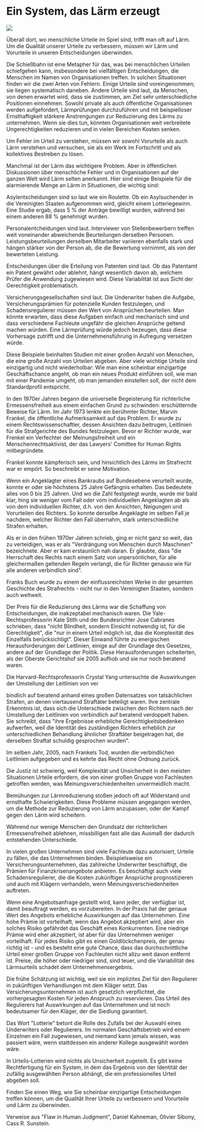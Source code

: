 # **Ein System, das Lärm erzeugt**

![](https://images.prismic.io/syntia/41ccf87c-e57c-42db-80b9-923667404ed6_00sci-maunaloa-1-d2c9-superjumbo.webp?auto=compress,format)

Überall dort, wo menschliche Urteile im Spiel sind, trifft man oft auf Lärm. Um die Qualität unserer Urteile zu verbessern, müssen wir Lärm und Vorurteile in unseren Entscheidungen überwinden.

Die Schießbahn ist eine Metapher für das, was bei menschlichen Urteilen schiefgehen kann, insbesondere bei vielfältigen Entscheidungen, die Menschen im Namen von Organisationen treffen. In solchen Situationen finden wir die zwei Arten von Fehlern. Einige Urteile sind voreingenommen; sie liegen systematisch daneben. Andere Urteile sind laut, da Menschen, von denen erwartet wird, dass sie zustimmen, am Ziel sehr unterschiedliche Positionen einnehmen. Sowohl private als auch öffentliche Organisationen werden aufgefordert, Lärmprüfungen durchzuführen und mit beispielloser Ernsthaftigkeit stärkere Anstrengungen zur Reduzierung des Lärms zu unternehmen. Wenn sie dies tun, könnten Organisationen weit verbreitete Ungerechtigkeiten reduzieren und in vielen Bereichen Kosten senken.

Um Fehler im Urteil zu verstehen, müssen wir sowohl Vorurteile als auch Lärm verstehen und versuchen, sie als ein Werk im Fortschritt und als kollektives Bestreben zu lösen.

Manchmal ist der Lärm das wichtigere Problem. Aber in öffentlichen Diskussionen über menschliche Fehler und in Organisationen auf der ganzen Welt wird Lärm selten anerkannt. Hier sind einige Beispiele für die alarmierende Menge an Lärm in Situationen, die wichtig sind:

Asylentscheidungen sind so laut wie ein Roulette. Ob ein Asylsuchender in die Vereinigten Staaten aufgenommen wird, gleicht einem Lotteriegewinn. Eine Studie ergab, dass 5 % der Anträge bewilligt wurden, während bei einem anderen 88 % genehmigt wurden.

Personalentcheidungen sind laut. Interviewer von Stellenbewerbern treffen weit voneinander abweichende Beurteilungen derselben Personen. Leistungsbeurteilungen derselben Mitarbeiter variieren ebenfalls stark und hängen stärker von der Person ab, die die Bewertung vornimmt, als von der bewerteten Leistung.

Entscheidungen über die Erteilung von Patenten sind laut. Ob das Patentamt ein Patent gewährt oder ablehnt, hängt wesentlich davon ab, welchem Prüfer die Anwendung zugewiesen wird. Diese Variabilität ist aus Sicht der Gerechtigkeit problematisch.

Versicherungsgesellschaften sind laut. Die Underwriter haben die Aufgabe, Versicherungsprämien für potenzielle Kunden festzulegen, und Schadensregulierer müssen den Wert von Ansprüchen beurteilen. Man könnte erwarten, dass diese Aufgaben einfach und mechanisch sind und dass verschiedene Fachleute ungefähr die gleichen Ansprüche geltend machen würden. Eine Lärmprüfung würde jedoch bezeugen, dass diese Vorhersage zutrifft und die Unternehmensführung in Aufregung versetzen würde.

Diese Beispiele beinhalten Studien mit einer großen Anzahl von Menschen, die eine große Anzahl von Urteilen abgeben. Aber viele wichtige Urteile sind einzigartig und nicht wiederholbar: Wie man eine scheinbar einzigartige Geschäftschance angeht, ob man ein neues Produkt einführen soll, wie man mit einer Pandemie umgeht, ob man jemanden einstellen soll, der nicht dem Standardprofil entspricht.

In den 1970er Jahren begann die universelle Begeisterung für richterliche Ermessensfreiheit aus einem einfachen Grund zu schwinden: erschütternde Beweise für Lärm. Im Jahr 1973 lenkte ein berühmter Richter, Marvin Frankel, die öffentliche Aufmerksamkeit auf das Problem. Er wurde zu einem Rechtswissenschaftler, dessen Ansichten dazu beitrugen, Leitlinien für die Strafgerichte des Bundes festzulegen. Bevor er Richter wurde, war Frenkel ein Verfechter der Meinungsfreiheit und ein Menschenrechtsaktivist, der das Lawyers' Comittee for Human Rights mitbegründete.

Frankel konnte kämpferisch sein, und hinsichtlich des Lärms im Strafrecht war er empört. So beschreibt er seine Motivation.

Wenn ein Angeklagter eines Bankraubs auf Bundesebene verurteilt wurde, konnte er oder sie höchstens 25 Jahre Gefängnis erhalten. Das bedeutete alles von 0 bis 25 Jahren. Und wo die Zahl festgelegt wurde, wurde mir bald klar, hing sie weniger vom Fall oder vom individuellen Angeklagten ab als von dem individuellen Richter, d.h. von den Ansichten, Neigungen und Vorurteilen des Richters. So konnte derselbe Angeklagte im selben Fall je nachdem, welcher Richter den Fall übernahm, stark unterschiedliche Strafen erhalten.

Als er in den frühen 1970er Jahren schrieb, ging er nicht ganz so weit, das zu verteidigen, was er als "Verdrängung von Menschen durch Maschinen" bezeichnete. Aber er kam erstaunlich nah daran. Er glaubte, dass "die Herrschaft des Rechts nach einem Satz von unpersönlichen, für alle gleichermaßen geltenden Regeln verlangt, die für Richter genauso wie für alle anderen verbindlich sind".

Franks Buch wurde zu einem der einflussreichsten Werke in der gesamten Geschichte des Strafrechts - nicht nur in den Vereinigten Staaten, sondern auch weltweit.

Der Preis für die Reduzierung des Lärms war die Schaffung von Entscheidungen, die inakzeptabel mechanisch waren. Die Yale-Rechtsprofessorin Kate Stith und der Bundesrichter Jose Cabranes schrieben, dass "nicht Blindheit, sondern Einsicht notwendig ist, für die Gerechtigkeit", die "nur in einem Urteil möglich ist, das die Komplexität des Einzelfalls berücksichtigt". Dieser Einwand führte zu energischen Herausforderungen der Leitlinien, einige auf der Grundlage des Gesetzes, andere auf der Grundlage der Politik. Diese Herausforderungen scheiterten, als der Oberste Gerichtshof sie 2005 aufhob und sie nur noch beratend waren.

Die Harvard-Rechtsprofessorin Crystal Yang untersuchte die Auswirkungen der Umstellung der Leitlinien von ver

bindlich auf beratend anhand eines großen Datensatzes von tatsächlichen Strafen, an denen viertausend Straftäter beteiligt waren. Ihre zentrale Erkenntnis ist, dass sich die Unterschiede zwischen den Richtern nach der Umstellung der Leitlinien von verbindlich auf beratend verdoppelt haben. Sie schreibt, dass "ihre Ergebnisse erhebliche Gerechtigkeitsbedenken aufwerfen, weil die Identität des zuständigen Richters erheblich zur unterschiedlichen Behandlung ähnlicher Straftäter beigetragen hat, die derselben Straftat schuldig gesprochen wurden".

Im selben Jahr, 2005, nach Frankels Tod, wurden die verbindlichen Leitlinien aufgegeben und es kehrte das Recht ohne Ordnung zurück.

Die Justiz ist schwierig, weil Komplexität und Unsicherheit in den meisten Situationen Urteile erfordern, die von einer großen Gruppe von Fachleuten getroffen werden, was Meinungsverschiedenheiten unvermeidlich macht.

Bemühungen zur Lärmreduzierung stoßen jedoch oft auf Widerstand und ernsthafte Schwierigkeiten. Diese Probleme müssen angegangen werden, um die Methode zur Reduzierung von Lärm anzupassen, oder der Kampf gegen den Lärm wird scheitern.

Während nur wenige Menschen den Grundsatz der richterlichen Ermessensfreiheit ablehnen, missbilligen fast alle das Ausmaß der dadurch entstehenden Unterschiede.

In vielen großen Unternehmen sind viele Fachleute dazu autorisiert, Urteile zu fällen, die das Unternehmen binden. Beispielsweise ein Versicherungsunternehmen, das zahlreiche Underwriter beschäftigt, die Prämien für Finanzkrisenangebote anbieten. Es beschäftigt auch viele Schadensregulierer, die die Kosten zukünftiger Ansprüche prognostizieren und auch mit Klägern verhandeln, wenn Meinungsverschiedenheiten auftreten.

Wenn eine Angebotsanfrage gestellt wird, kann jeder, der verfügbar ist, damit beauftragt werden, es vorzubereiten. In der Praxis hat der genaue Wert des Angebots erhebliche Auswirkungen auf das Unternehmen. Eine hohe Prämie ist vorteilhaft, wenn das Angebot akzeptiert wird, aber ein solches Risiko gefährdet das Geschäft eines Konkurrenten. Eine niedrige Prämie wird eher akzeptiert, ist aber für das Unternehmen weniger vorteilhaft. Für jedes Risiko gibt es einen Goldlöckchenpreis, der genau richtig ist - und es besteht eine gute Chance, dass das durchschnittliche Urteil einer großen Gruppe von Fachleuten nicht allzu weit davon entfernt ist. Preise, die höher oder niedriger sind, sind teuer, und die Variabilität des Lärmsurteils schadet dem Unternehmensergebnis.

Die frühe Schätzung ist wichtig, weil sie ein implizites Ziel für den Regulierer in zukünftigen Verhandlungen mit dem Kläger setzt. Das Versicherungsunternehmen ist auch gesetzlich verpflichtet, die vorhergesagten Kosten für jeden Anspruch zu reservieren. Das Urteil des Regulierers hat Auswirkungen auf das Unternehmen und ist noch bedeutsamer für den Kläger, der die Siedlung garantiert.

Das Wort "Lotterie" betont die Rolle des Zufalls bei der Auswahl eines Underwriters oder Regulierers. Im normalen Geschäftsbetrieb wird einem Einzelnen ein Fall zugewiesen, und niemand kann jemals wissen, was passiert wäre, wenn stattdessen ein anderer Kollege ausgewählt worden wäre.

In Urteils-Lotterien wird nichts als Unsicherheit zugeteilt. Es gibt keine Rechtfertigung für ein System, in dem das Ergebnis von der Identität der zufällig ausgewählten Person abhängt, die ein professionelles Urteil abgeben soll.

Finden Sie einen Weg, wie Sie scheinbar einzigartige Entscheidungen treffen können, um die Qualität Ihrer Urteile zu verbessern und Vorurteile und Lärm zu überwinden.

Verweise aus "Flaw in Human Judgment", Daniel Kahneman, Olivier Sibony, Cass R. Sunstein.
